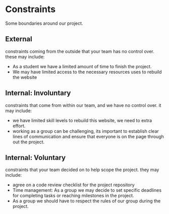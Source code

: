 # Constraints

Some boundaries around our project.

## External

constraints coming from the outside that your team has no control over. these
may include:

- As a student we have a limited amount of time to finish the project.
- We may have limited access to the necessary resources uses to rebuild the
  website

## Internal: Involuntary

constraints that come from within our team, and we have no control over. it may
include:

- we have limited skill levels to rebuild this website, we need to extra effort.
- working as a group can be challenging, its important to establish clear lines
  of communication and ensure that everyone is on the page through out the
  project.

## Internal: Voluntary

constraints that your team decided on to help scope the project. they may
include:

- agree on a code review checklist for the project repository
- Time management: As a group we may decide to set specific deadlines for
  completing tasks or reaching milestones in the project.
- As a group we should have to respect the rules of our group during the
  project.
